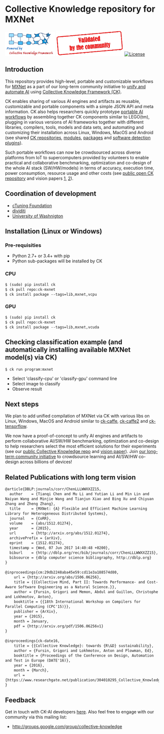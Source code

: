 # Collective Knowledge repository for MXNet

[![logo](https://github.com/ctuning/ck-guide-images/blob/master/logo-powered-by-ck.png)](https://github.com/ctuning/ck)
[![logo](https://github.com/ctuning/ck-guide-images/blob/master/logo-validated-by-the-community-simple.png)](http://cTuning.org)
[![License](https://img.shields.io/badge/License-BSD%203--Clause-blue.svg)](https://opensource.org/licenses/BSD-3-Clause)

## Introduction

This repository provides high-level, portable and customizable workflows
for [MXNet](http://mxnet.incubator.apache.org) 
as a part of our long-term community initiative
to [unify and automate AI](http://cKnowledge.org/ai) 
using [Collective Knowledge Framework (CK)](http://github.com/ctuning/ck/wiki).

CK enables sharing of various AI engines and artifacts 
as reusable, customizable and portable components 
with a simple JSON API and meta information.
CK also helps researchers quickly prototype 
[portable AI workflows](https://github.com/ctuning/ck/wiki/Portable-workflows)
by assembling together CK components similar to LEGO(tm), 
plugging in various versions of AI frameworks together with 
different libraries, compilers, tools, models and data sets,
and automating and customizing their installation across 
Linux, Windows, MacOS and Android
(see shared [CK repositories](https://github.com/ctuning/ck/wiki/Shared-repos),
[modules](https://github.com/ctuning/ck/wiki/Shared-modules),
[packages](https://github.com/ctuning/ck/wiki/Shared-packages) 
and [software detection plugins](https://github.com/ctuning/ck/wiki/Shared-soft-descriptions)).

Such portable workflows can now be crowdsourced 
across diverse platforms from IoT to supercomputers provided by volunteers 
to enable practical and collaborative benchmarking, optimization and co-design of 
the whole AI stack (SW/HW/models) in terms of accuracy, execution time, power consumption, 
resource usage and other costs (see [public open CK repository](http://cKnowledge.org/repo) 
and vision papers [1](https://arxiv.org/abs/1506.06256), [2](http://doi.acm.org/10.1145/2909437.2909449)).

## Coordination of development

* [cTuning Foundation](http://cTuning.org)
* [dividiti](http://dividiti.com)
* [University of Washnigton](http://www.washington.edu)

## Installation (Linux or Windows)

### Pre-requisities

* Python 2.7+ or 3.4+ with pip
* Python sub-packages will be installed by CK

### CPU

```
$ (sudo) pip install ck
$ ck pull repo:ck-mxnet
$ ck install package --tags=lib,mxnet,vcpu
```

### GPU

```
$ (sudo) pip install ck
$ ck pull repo:ck-mxnet
$ ck install package --tags=lib,mxnet,vcuda
```

## Checking classification example (and automatically installing available MXNet model(s) via CK)

```
$ ck run program:mxnet
```

* Select 'classify-cpu' or 'classify-gpu' command line
* Select image to classify
* Observe result

## Next steps

We plan to add unified compilation of MXNet via CK 
with various libs on Linux, Windows, MacOS and Android
similar to [ck-caffe](https://github.com/dividiti/ck-caffe), 
[ck-caffe2](https://github.com/ctuning/ck-caffe2) and
[ck-tensorflow](https://github.com/ctuning/ck-tensorflow).

We now have a proof-of-concept to unify AI engines and artifacts to perform collaborative AI/SW/HW benchmarking, 
optimization and co-design to help researchers select the most efficient solutions for their experiments 
(see our [public Collective Knowledge repo](http://cKnowledge.org/repo) 
and [vision paper](https://arxiv.org/abs/1506.06256)). 
Join [our long-term community initiative](http://cKnowledge.org/ai) 
to crowdsource learning and AI/SW/HW co-design across billions of devices!

## Related Publications with long term vision

```
@article{DBLP:journals/corr/ChenLLLWWXXZZ15,
  author    = {Tianqi Chen and Mu Li and Yutian Li and Min Lin and Naiyan Wang and Minjie Wang and Tianjun Xiao and Bing Xu and Chiyuan Zhang and Zheng Zhang},
  title     = {MXNet: {A} Flexible and Efficient Machine Learning Library for Heterogeneous Distributed Systems},
  journal   = {CoRR},
  volume    = {abs/1512.01274},
  year      = {2015},
  url       = {http://arxiv.org/abs/1512.01274},
  archivePrefix = {arXiv},
  eprint    = {1512.01274},
  timestamp = {Wed, 07 Jun 2017 14:40:48 +0200},
  biburl    = {http://dblp.org/rec/bib/journals/corr/ChenLLLWWXXZZ15},
  bibsource = {dblp computer science bibliography, http://dblp.org}
}

@inproceedings{cm:29db2248aba45e59:cd11e3a188574d80,
    url = {http://arxiv.org/abs/1506.06256},
    title = {{Collective Mind, Part II: Towards Performance- and Cost-Aware Software Engineering as a Natural Science.}},
    author = {Fursin, Grigori and Memon, Abdul and Guillon, Christophe and Lokhmotov, Anton},
    booktitle = {{18th International Workshop on Compilers for Parallel Computing (CPC'15)}},
    publisher = {ArXiv},
    year = {2015},
    month = January,
    pdf = {http://arxiv.org/pdf/1506.06256v1}
}

@inproceedings{ck-date16,
    title = {{Collective Knowledge}: towards {R\&D} sustainability},
    author = {Fursin, Grigori and Lokhmotov, Anton and Plowman, Ed},
    booktitle = {Proceedings of the Conference on Design, Automation and Test in Europe (DATE'16)},
    year = {2016},
    month = {March},
    url = {https://www.researchgate.net/publication/304010295_Collective_Knowledge_Towards_RD_Sustainability}
}

```

## Feedback

Get in touch with CK-AI developers [here](https://github.com/ctuning/ck/wiki/Contacts). 
Also feel free to engage with our community via this mailing list:
* http://groups.google.com/group/collective-knowledge
